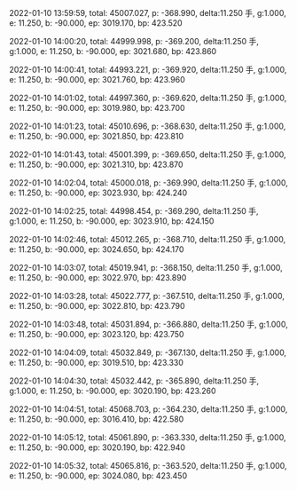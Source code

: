 2022-01-10 13:59:59, total: 45007.027, p: -368.990, delta:11.250 手, g:1.000, e: 11.250, b: -90.000, ep: 3019.170, bp: 423.520

2022-01-10 14:00:20, total: 44999.998, p: -369.200, delta:11.250 手, g:1.000, e: 11.250, b: -90.000, ep: 3021.680, bp: 423.860

2022-01-10 14:00:41, total: 44993.221, p: -369.920, delta:11.250 手, g:1.000, e: 11.250, b: -90.000, ep: 3021.760, bp: 423.960

2022-01-10 14:01:02, total: 44997.360, p: -369.620, delta:11.250 手, g:1.000, e: 11.250, b: -90.000, ep: 3019.980, bp: 423.700

2022-01-10 14:01:23, total: 45010.696, p: -368.630, delta:11.250 手, g:1.000, e: 11.250, b: -90.000, ep: 3021.850, bp: 423.810

2022-01-10 14:01:43, total: 45001.399, p: -369.650, delta:11.250 手, g:1.000, e: 11.250, b: -90.000, ep: 3021.310, bp: 423.870

2022-01-10 14:02:04, total: 45000.018, p: -369.990, delta:11.250 手, g:1.000, e: 11.250, b: -90.000, ep: 3023.930, bp: 424.240

2022-01-10 14:02:25, total: 44998.454, p: -369.290, delta:11.250 手, g:1.000, e: 11.250, b: -90.000, ep: 3023.910, bp: 424.150

2022-01-10 14:02:46, total: 45012.265, p: -368.710, delta:11.250 手, g:1.000, e: 11.250, b: -90.000, ep: 3024.650, bp: 424.170

2022-01-10 14:03:07, total: 45019.941, p: -368.150, delta:11.250 手, g:1.000, e: 11.250, b: -90.000, ep: 3022.970, bp: 423.890

2022-01-10 14:03:28, total: 45022.777, p: -367.510, delta:11.250 手, g:1.000, e: 11.250, b: -90.000, ep: 3022.810, bp: 423.790

2022-01-10 14:03:48, total: 45031.894, p: -366.880, delta:11.250 手, g:1.000, e: 11.250, b: -90.000, ep: 3023.120, bp: 423.750

2022-01-10 14:04:09, total: 45032.849, p: -367.130, delta:11.250 手, g:1.000, e: 11.250, b: -90.000, ep: 3019.510, bp: 423.330

2022-01-10 14:04:30, total: 45032.442, p: -365.890, delta:11.250 手, g:1.000, e: 11.250, b: -90.000, ep: 3020.190, bp: 423.260

2022-01-10 14:04:51, total: 45068.703, p: -364.230, delta:11.250 手, g:1.000, e: 11.250, b: -90.000, ep: 3016.410, bp: 422.580

2022-01-10 14:05:12, total: 45061.890, p: -363.330, delta:11.250 手, g:1.000, e: 11.250, b: -90.000, ep: 3020.190, bp: 422.940

2022-01-10 14:05:32, total: 45065.816, p: -363.520, delta:11.250 手, g:1.000, e: 11.250, b: -90.000, ep: 3024.080, bp: 423.450